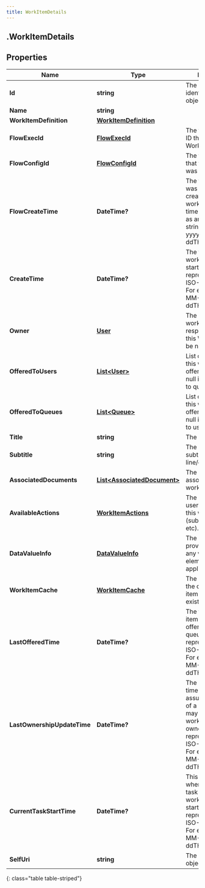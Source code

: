 ```yaml
---
title: WorkItemDetails
---
```

## .WorkItemDetails

## Properties

|Name | Type | Description | Notes|
|------------ | ------------- | ------------- | -------------|
| **Id** | **string** | The globally unique identifier for the object. | [optional] |
| **Name** | **string** |  | [optional] |
| **WorkItemDefinition** | [**WorkItemDefinition**](WorkItemDefinition.html) |  | [optional] |
| **FlowExecId** | [**FlowExecId**](FlowExecId.html) | The flow instance ID that created this WorkItem | |
| **FlowConfigId** | [**FlowConfigId**](FlowConfigId.html) | The flow config ID that this workitem was created from. | |
| **FlowCreateTime** | **DateTime?** | The time the flow was started. (that created this workitem). Date time is represented as an ISO-8601 string. For example: yyyy-MM-ddTHH:mm:ss.SSSZ | |
| **CreateTime** | **DateTime?** | The time this workitem was started. Date time is represented as an ISO-8601 string. For example: yyyy-MM-ddTHH:mm:ss.SSSZ | |
| **Owner** | [**User**](User.html) | The user currently working on/has responsibility for this WorkItem.  May be null if no owner. | [optional] |
| **OfferedToUsers** | [**List&lt;User&gt;**](User.html) | List of users that this workItem is offered to.  May be null if only offered to queues. | [optional] |
| **OfferedToQueues** | [**List&lt;Queue&gt;**](Queue.html) | List of queues that this workItem is offered to.  May be null if only offered to users. | [optional] |
| **Title** | **string** | The work item title | [optional] |
| **Subtitle** | **string** | The work item&#39;s subtitle - 2nd line/description | [optional] |
| **AssociatedDocuments** | [**List&lt;AssociatedDocument&gt;**](AssociatedDocument.html) | The documents associated with this workitem | [optional] |
| **AvailableActions** | [**WorkItemActions**](WorkItemActions.html) | The actions that the user can take on this workitem (submit, transfer, etc). | [optional] |
| **DataValueInfo** | [**DataValueInfo**](DataValueInfo.html) | The data items that provide values for any work item form elements, if applicable. | [optional] |
| **WorkItemCache** | [**WorkItemCache**](WorkItemCache.html) | The data items in the current work item cache, if one exists. | [optional] |
| **LastOfferedTime** | **DateTime?** | The time this work item was last offered to a user or queue. Date time is represented as an ISO-8601 string. For example: yyyy-MM-ddTHH:mm:ss.SSSZ | [optional] |
| **LastOwnershipUpdateTime** | **DateTime?** | The most recent time a user assumed ownership of a work item. This may be blank if the work item has no owner. Date time is represented as an ISO-8601 string. For example: yyyy-MM-ddTHH:mm:ss.SSSZ | [optional] |
| **CurrentTaskStartTime** | **DateTime?** | This is the time when the current task that started the work item was started. Date time is represented as an ISO-8601 string. For example: yyyy-MM-ddTHH:mm:ss.SSSZ | [optional] |
| **SelfUri** | **string** | The URI for this object | [optional] |
{: class="table table-striped"}


